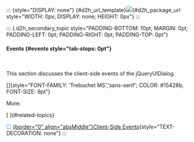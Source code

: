 ::: {style="DISPLAY: none"}
[](ms-xhelp:///?Id=d2h_url_template){#d2h_url_template}![](!package_url!){#d2h_package_url style="WIDTH: 0px; DISPLAY: none; HEIGHT: 0px"}
:::

::: {.d2h_secondary_topic style="PADDING-BOTTOM: 10pt; MARGIN: 0pt; PADDING-LEFT: 0pt; PADDING-RIGHT: 0pt; PADDING-TOP: 0pt"}
#### Events {#events style="tab-stops: 0pt"}

 

This section discusses the client-side events of the jQueryUIDialog.

[]{style="FONT-FAMILY: 'Trebuchet MS','sans-serif'; COLOR: #15428b; FONT-SIZE: 9pt"} 

More:

[ ]{#related-topics}

[![](button.gif){border="0" align="absMiddle"}Client-Side Events](ms-xhelp:///?Id=6fd1eac1-c3eb-4673-8a16-bfc779373e63){style="TEXT-DECORATION: none"}
:::
